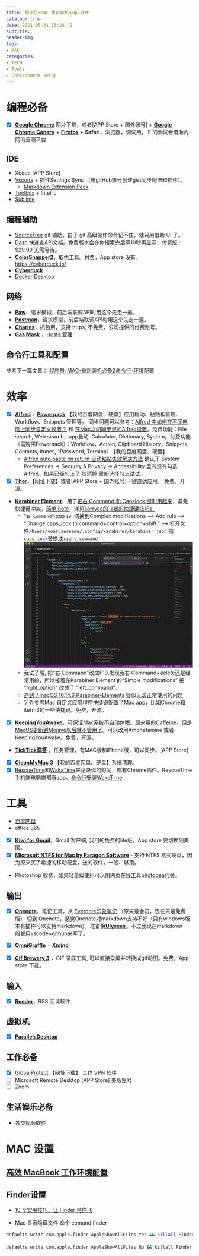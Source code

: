 ```yaml
---
title: 程序员-MAC 重新装机必备1软件
catalog: true
date: 2021-05-31 15:24:42
subtitle:
header-img:
tags:
- MAC
categories:
- TECH
- Tools
- Environment setup
---
```


# 编程必备

- [x] [**Google Chrome**](https://www.google.com/chrome/) 网址下载，或者[APP Store + 国外账号] + [**Google Chrome Canary**](https://www.google.com/chrome/canary/) + [**Firefox**](https://www.mozilla.org/en-US/firefox/new/) + **Safari**，浏览器，调试用，IE 的测试会借助内网的云测平台

## IDE

-  Xcode  [APP Store]
-  [Vscode](https://code.visualstudio.com/) + 插件Settings Sync （用gitHub账号创建gist同步配置和插件）。
   -  [Markdown Extension Pack](https://marketplace.visualstudio.com/items?itemName=bat67.markdown-extension-pack)
- [Toolbox](https://www.jetbrains.com/toolbox-app/) + IntelliJ
- [Sublime](https://www.sublimetext.com/)

## 编程辅助

- [SourceTree](https://www.sourcetreeapp.com/) git 辅助，由于 git 高级操作命令记不住，就只用借助 UI 了。
- [Dash](https://kapeli.com/dash) 快速查API文档。免费版本会在你搜索完后等10秒再显示，付费版：$29.99 无需等待。
- [**ColorSnapper2**](https://colorsnapper.com/)，取色工具。付费，App store 没有。
https://cyberduck.io/
- [**Cyberduck**](https://cyberduck.io/)
- [Docker Desktop](https://www.docker.com/products/docker-desktop)

## 网络

- [**Paw**](https://paw.cloud/)，请求模拟，前后端联调API时用这个先走一遍。
- [**Postman**](https://www.postman.com/)，请求模拟，前后端联调API时用这个先走一遍。
- [**Charles**](https://www.charlesproxy.com/)，抓包用，支持 https, 不免费，公司提供的付费账号。
- [**Gas Mask**](https://github.com/2ndalpha/gasmask) ，[Hosts 管理](https://zhuanlan.zhihu.com/p/20466912)

## 命令行工具和配置

参考下一篇文章： [程序员-MAC-重新装机必备2命令行-环境配置](../程序员-MAC-重新装机必备2命令行-环境配置.html)

# 效率

- [x] [**Alfred**](https://www.alfredapp.com/) + [**Powerpack**](https://www.alfredapp.com/powerpack/) 【我的百度网盘、硬盘】应用启动、粘贴板管理、Workflow、Snippets 管理等。 同步问题可以参考：[Alfred 中如何在不同电脑上同步自定义设置？](https://www.zhihu.com/question/39098799) 和 [在Mac之间同步您的Alfred设置](https://mac.orsoon.com/news/337637.html)。免费功能：File search, Web search，app启动, Calculator, Dictionary, System。付费功能（需购买Powerpack）：Workflow，Action, Clipboard History，Snippets, Contacts, itunes, 1Password, Terminal. 【我的百度网盘、硬盘】
  - [Alfred auto paste on return 自动粘贴失效解决方法](https://www.jianshu.com/p/594fac7950c4) 确认下 System Preferences -> Security & Privacy -> Accessibility 里有没有勾选 Alfred。如果已经勾上了 取消掉 重新选择勾上试试。
- [x] [**Thor**](https://github.com/gbammc/Thor)，【网址下载】或者[APP Store + 国外账号]一键直达应用， 免费，开源。
- [**Karabiner Element**](https://pqrs.org/osx/karabiner/)，用于[把右 Command 和 Capslock 键利用起来](http://lucifr.com/2013/02/16/caps-lock-to-hyper-key/)，避免快捷键冲突，[简单 note](https://hackmd.io/s/rk4u9i-pG)，详见[sorrycc的《我的快捷键技巧》](https://www.bilibili.com/video/av44127555)
  - “`右 Command”改成F19`: 切换到Complex modifications --> Add rule --> "Change caps_lock to command+control+option+shift." --> 打开文件`/Users/yourusername/.config/karabiner/karabiner.json` 把`caps_lock`替换成`right_command`
  ![`caps_lock`替换成`right_command`](https://github.com/CatherineLiyuankun/PictureBed/raw/master/blog/post/%E5%A5%A5%E5%88%A9%E7%BB%99%E4%BD%A0%E7%9A%84iTerm2-%E5%BF%AB%E9%80%9F%E7%94%A8IDE%E6%89%93%E5%BC%80%E6%96%87%E4%BB%B6/Karabiner%20Element.png)
  - 我试了后, 把“右 Command”改成F19,发现我右 Command+delete还是经常用的，所以接着在Karabiner Element 的“Simple modifications” 把 "right_option" 改成了 “left_command”。
  - [遇到了macOS 10.14.6 Karabiner-Elements](https://www.v2ex.com/t/585453) 疑似无法正常使用的问题
  - 另外参考[Mac 自定义应用程序快捷键](https://lhajh.github.io/mac/2017/12/05/.Mac-custom-application-shortcut-keys.html)配置了Mac app，比如Chrome和iterm3的一些快捷键。免费，开源。


- [x] [**KeepingYouAwake**](https://github.com/newmarcel/KeepingYouAwake)，可保证Mac系统不自动休眠。原来用的[Caffeine](http://lightheadsw.com/caffeine/)，但是[MacOS更新到Mojave以后就不管用了](https://www.reddit.com/r/osx/comments/9pbl9u/macos_mojave_caffeine_replacement/)。可以改用Amphetamine 或者 KeepingYouAwake。免费，开源。
- [**TickTick滴答**](https://dida365.com/) ，任务管理，有MAC版和iPhone版，可以同步。[APP Store]
- [x] [**CleanMyMac 3**](https://macpaw.com/cleanmymac) 【我的百度网盘、硬盘】系统清理。
- [x] [RescueTime](https://www.rescuetime.com/dashboard)和[WakaTime](https://wakatime.com/dashboard)来记录你的时间，都有Chrome插件。RescueTime 手机端电脑端都有app。[命令行安装WakaTime](https://wakatime.com/terminal)

# 工具

- [百度网盘](pan.baidu.com)
-  office 365
- [x] [**Kiwi for Gmail**](http://kiwiforgmail.com/)，Gmail 客户端, 我用的免费的lite版，App store 要切换到美国。
- [x] [**Microsoft NTFS for Mac by Paragon Software**](https://www.seagate.com/pl/pl/support/software/paragon/) - 支持 NTFS 格式硬盘，因为原来买了希捷的移动硬盘，送的软件，一般、够用。
- Photoshop 收费，如果轻量级使用可以用网页在线工具[photopea](https://www.photopea.com/)代替。

## 输出

<!-- - [ ] [**Ulysses**](https://ulysses.app/)，笔记工具，从 [Bear](http://www.bear-writer.com/) 和 [Notion](https://www.notion.so/?r=159be429981b4725ad6f36c4f599bd98) 切到 Ulysses -->
- [x] [**Onenote**](https://www.onenote.com/signin?wdorigin=ondc)，笔记工具，从 [Evernote印象笔记](https://evernote.com/intl/zh-cn) （原来是会员，现在只是免费版） 切到 Onenote，感觉Onenote对markdown支持不好（只有windows版本有插件可以支持markdown），准备换[**Ulysses**](https://ulysses.app/)。不过我现在markdown一般都用vscode+github来写了。

- [x] [**OmniGraffle**](https://www.omnigroup.com/omnigraffle) + [**Xmind**](https://www.xmind.net/) 
<!-- - [ ] + iPad 上的 [**Whiteboard**](https://apps.apple.com/us/app/microsoft-whiteboard/id1352499399)，分别用于画架构图和和脑图 -->
- [x] [**Gif Brewery 3**](https://apps.apple.com/cn/app/gif-brewery-3-video-to-gif/id1081413713?l=en&mt=12) ，GIF 录屏工具, 可以直接录屏并转换成gif动图。免费，App store 下载。

## 输入

- [x] [**Reeder**](http://reederapp.com/mac/)，RSS 阅读软件
<!-- 我的主要信息来源，没有提供 rss 源的我会先在 [**rsshub.app**](https://docs.rsshub.app/) 上找，再没有就自己写一个 serverless 服务部署在 [now](https://zeit.co/) 上，[now使用方法](http://object.ws/2017/09/10/nowsh-note/) -->

## 虚拟机

- [x] [**ParallelsDesktop**]()

## 工作必备

- [x] [GlobalProtect](https://vpn.microstrategy.com/global-protect/getsoftwarepage.esp) 【网址下载】 工作 VPN 软件
- [ ] Microsoft Remote Desktop [APP Store] 美版账号
- [ ] Zoom

## 生活娱乐必备

- 各类视频软件

# MAC 设置

## [高效 MacBook 工作环境配置](https://cloud.tencent.com/developer/article/1424480)

## Finder设置

- [10 个实用技巧，让 Finder 带你飞](https://sspai.com/post/27403)

- Mac 显示隐藏文件 命令 comand finder

```bash
defaults write com.apple.finder AppleShowAllFiles Yes && killall Finder //显示隐藏文件

defaults write com.apple.finder AppleShowAllFiles No && killall Finder //不显示隐藏文件
```